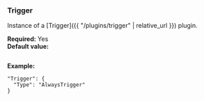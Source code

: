 ### Trigger
<div class="variable-block" markdown="block">

Instance of a [Trigger]({{ "/plugins/trigger" | relative_url }}) plugin.

**Required:** Yes<br>
**Default value:**
~~~
~~~
**Example:**
~~~
"Trigger": {
  "Type": "AlwaysTrigger"
}
~~~

</div>